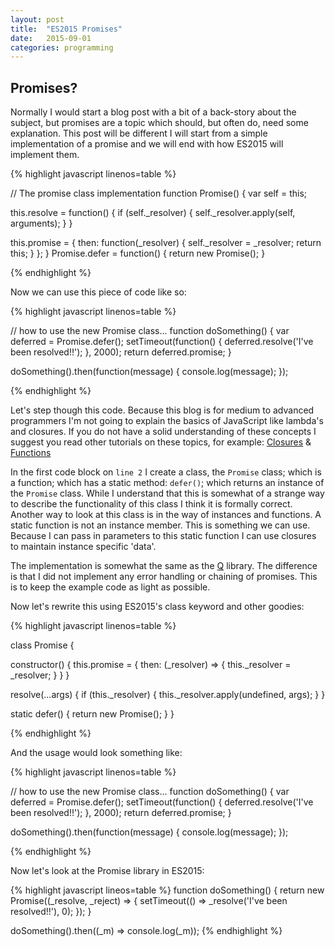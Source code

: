 ```yaml
---
layout: post
title:  "ES2015 Promises"
date:   2015-09-01
categories: programming
---
```


## Promises?

Normally I would start a blog post with a bit of a back-story about the subject, but promises are a topic which
should, but often do, need some explanation. This post will be different I will start from a simple implementation
of a promise and we will end with how ES2015 will implement them.

{% highlight javascript linenos=table %}

// The promise class implementation
function Promise() {
  var self = this;

  this.resolve = function() {
    if (self._resolver) {
      self._resolver.apply(self, arguments);
    }
  }

  this.promise = {
    then: function(_resolver) {
      self._resolver = _resolver;
      return this;
    }
  };
}
Promise.defer = function() {
  return new Promise();
}

{% endhighlight %}

Now we can use this piece of code like so:

{% highlight javascript linenos=table %}

// how to use the new Promise class...
function doSomething() {
  var deferred = Promise.defer();
  setTimeout(function() {
    deferred.resolve('I\'ve been resolved!!');
  }, 2000);
  return deferred.promise;
}

doSomething().then(function(message) {
  console.log(message);
});

{% endhighlight %}

Let's step though this code. Because this blog is for medium to advanced programmers I'm not going to explain
the basics of JavaScript like lambda's and closures. If you do not have a solid understanding of these concepts 
I suggest you read other tutorials on these topics, for example: 
[Closures](http://material.diophantic.nl/#/content/javascript/05_closures.md) & 
[Functions](http://material.diophantic.nl/#/content/javascript/04_functions.md)

In the first code block on `line 2` I create a class, the `Promise` class; which is a function; which has a static 
method: `defer()`; which returns an instance of the `Promise` class. While I understand that this is somewhat of
a strange way to describe the functionality of this class I think it is formally correct. Another way to look 
at this class is in the way of instances and functions. A static function is not an instance member. This is 
something we can use. Because I can pass in parameters to this static function I can use closures to maintain 
instance specific 'data'.

The implementation is somewhat the same as the [Q](https://github.com/kriskowal/q) library. The difference is that 
I did not implement any error handling or chaining of promises. This is to keep the example code as light as possible.

Now let's rewrite this using ES2015's class keyword and other goodies:

{% highlight javascript linenos=table %}

class Promise {
  
  constructor() {
    this.promise = {
      then: (_resolver) => {
        this._resolver = _resolver;
      }
    }
  }
  
  resolve(...args) {
    if (this._resolver) {
      this._resolver.apply(undefined, args); 
    }
  }
  
  static defer() { 
    return new Promise(); 
  }
}

{% endhighlight %}

And the usage would look something like:

{% highlight javascript linenos=table %}

// how to use the new Promise class...
function doSomething() {
  var deferred = Promise.defer();
  setTimeout(function() {
    deferred.resolve('I\'ve been resolved!!');
  }, 2000);
  return deferred.promise;
}

doSomething().then(function(message) {
  console.log(message);
});

{% endhighlight %}

Now let's look at the Promise library in ES2015:

{% highlight javascript lineos=table %}
function doSomething() {
  return new Promise((_resolve, _reject) => {
    setTimeout(() => _resolve('I\'ve been resolved!!'), 0);
  });
}

doSomething().then((_m) => console.log(_m));
{% endhighlight %}